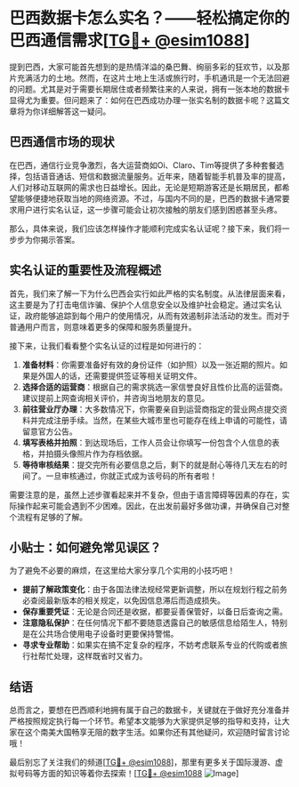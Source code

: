 # 巴西数据卡怎么实名？——轻松搞定你的巴西通信需求[[TG💪+ @esim1088](https://t.me/s/esim1088)]

提到巴西，大家可能首先想到的是热情洋溢的桑巴舞、绚丽多彩的狂欢节，以及那片充满活力的土地。然而，在这片土地上生活或旅行时，手机通讯是一个无法回避的问题。尤其是对于需要长期居住或者频繁往来的人来说，拥有一张本地的数据卡显得尤为重要。但问题来了：如何在巴西成功办理一张实名制的数据卡呢？这篇文章将为你详细解答这一疑问。

## 巴西通信市场的现状

在巴西，通信行业竞争激烈，各大运营商如Oi、Claro、Tim等提供了多种套餐选择，包括语音通话、短信和数据流量服务。近年来，随着智能手机普及率的提高，人们对移动互联网的需求也日益增长。因此，无论是短期游客还是长期居民，都希望能够便捷地获取当地的网络资源。不过，与国内不同的是，巴西的数据卡通常要求用户进行实名认证，这一步骤可能会让初次接触的朋友们感到困惑甚至头疼。

那么，具体来说，我们应该怎样操作才能顺利完成实名认证呢？接下来，我们将一步步为你揭示答案。

## 实名认证的重要性及流程概述

首先，我们来了解一下为什么巴西会实行如此严格的实名制度。从法律层面来看，这主要是为了打击电信诈骗、保护个人信息安全以及维护社会稳定。通过实名认证，政府能够追踪到每个用户的使用情况，从而有效遏制非法活动的发生。而对于普通用户而言，则意味着更多的保障和服务质量提升。

接下来，让我们看看整个实名认证的过程是如何进行的：

1. **准备材料**：你需要准备好有效的身份证件（如护照）以及一张近期的照片。如果是外国人的话，还需要提供签证等相关证明文件。
2. **选择合适的运营商**：根据自己的需求挑选一家信誉良好且性价比高的运营商。建议提前上网查询相关评价，并咨询当地朋友的意见。
3. **前往营业厅办理**：大多数情况下，你需要亲自到运营商指定的营业网点提交资料并完成注册手续。当然，在某些大城市里也可能存在线上申请的可能性，请留意官方公告。
4. **填写表格并拍照**：到达现场后，工作人员会让你填写一份包含个人信息的表格，并拍摄头像照片作为存档依据。
5. **等待审核结果**：提交完所有必要信息之后，剩下的就是耐心等待几天左右的时间了。一旦审核通过，你就正式成为该号码的所有者啦！

需要注意的是，虽然上述步骤看起来并不复杂，但由于语言障碍等因素的存在，实际操作起来可能会遇到不少困难。因此，在出发前最好多做功课，并确保自己对整个流程有足够的了解。

## 小贴士：如何避免常见误区？

为了避免不必要的麻烦，在这里给大家分享几个实用的小技巧吧！

- **提前了解政策变化**：由于各国法律法规经常更新调整，所以在规划行程之前务必查阅最新版本的相关规定，以免因信息滞后而造成损失。
- **保存重要凭证**：无论是合同还是收据，都要妥善保管好，以备日后查询之需。
- **注意隐私保护**：在任何情况下都不要随意透露自己的敏感信息给陌生人，特别是在公共场合使用电子设备时更要保持警惕。
- **寻求专业帮助**：如果实在搞不定复杂的程序，不妨考虑联系专业的代购或者旅行社帮忙处理，这样既省时又省力。

## 结语

总而言之，要想在巴西顺利地拥有属于自己的数据卡，关键就在于做好充分准备并严格按照规定执行每一个环节。希望本文能够为大家提供足够的指导和支持，让大家在这个南美大国畅享无阻的数字生活。如果你还有其他疑问，欢迎随时留言讨论哦！

最后别忘了关注我们的频道[[TG💪+ @esim1088](https://t.me/s/esim1088)]，那里有更多关于国际漫游、虚拟号码等方面的知识等着你去探索！[[TG💪+ @esim1088](https://t.me/s/esim1088) ![Image](https://i.postimg.cc/4NQfJmqS/Snipaste-2025-05-13-00-14-12.png)]